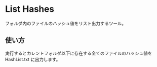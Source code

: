 List Hashes
===========
フォルダ内のファイルのハッシュ値をリスト出力するツール。

使い方
------
実行するとカレントフォルダ以下に存在する全てのファイルのハッシュ値を HashList.txt に出力します。
